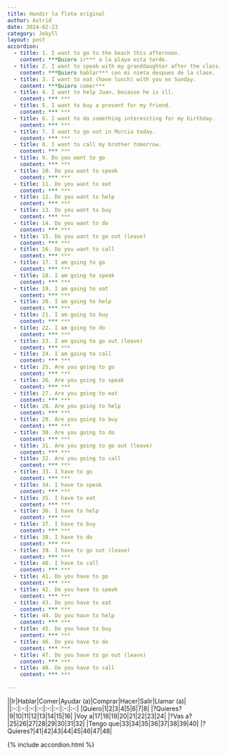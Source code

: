 ```yaml
---
title: Hundir la flota original
author: Astrid
date: 2024-02-23
category: Jekyll
layout: post
accordion: 
  - title: 1. I want to go to the beach this afternoon.
    content: ***Quiero ir*** a la playa esta tarde. 
  - title: 2. I want to speak with my granddaughter after the class.
    content: ***Quiero hablar*** con mi nieta despues de la clase.
  - title: 3. I want to eat (have lunch) with you on Sunday.
    content: ***Quiero comer***
  - title: 4. I want to help Juan, because he is ill.
    content: *** ***
  - title: 5. I want to buy a present for my friend.
    content: *** ***
  - title: 6. I want to do something interessting for my birthday.
    content: *** ***
  - title: 7. I want to go out in Murcia today.
    content: *** ***
  - title: 8. I want to call my brother tomorrow.
    content: *** ***
  - title: 9. Do you want to go  
    content: *** ***
  - title: 10. Do you want to speak  
    content: *** ***
  - title: 11. Do you want to eat  
    content: *** ***
  - title: 12. Do you want to help  
    content: *** ***
  - title: 13. Do you want to buy  
    content: *** ***
  - title: 14. Do you want to do  
    content: *** ***
  - title: 15. Do you want to go out (leave)  
    content: *** ***
  - title: 16. Do you want to call  
    content: *** ***
  - title: 17. I am going to go  
    content: *** ***
  - title: 18. I am going to speak  
    content: *** ***
  - title: 19. I am going to eat  
    content: *** ***
  - title: 20. I am going to help  
    content: *** ***
  - title: 21. I am going to buy  
    content: *** ***
  - title: 22. I am going to do  
    content: *** ***
  - title: 23. I am going to go out (leave)  
    content: *** ***
  - title: 24. I am going to call  
    content: *** ***
  - title: 25. Are you going to go  
    content: *** ***
  - title: 26. Are you going to speak  
    content: *** ***
  - title: 27. Are you going to eat  
    content: *** ***
  - title: 28. Are you going to help  
    content: *** ***
  - title: 29. Are you going to buy  
    content: *** ***
  - title: 30. Are you going to do  
    content: *** ***
  - title: 31. Are you going to go out (leave)  
    content: *** ***
  - title: 32. Are you going to call  
    content: *** ***
  - title: 33. I have to go  
    content: *** ***
  - title: 34. I have to speak  
    content: *** ***
  - title: 35. I have to eat  
    content: *** ***
  - title: 36. I have to help  
    content: *** ***
  - title: 37. I have to buy  
    content: *** ***
  - title: 38. I have to do  
    content: *** ***
  - title: 39. I have to go out (leave)  
    content: *** ***
  - title: 40. I have to call  
    content: *** ***
  - title: 41. Do you have to go  
    content: *** ***
  - title: 42. Do you have to speak  
    content: *** ***
  - title: 43. Do you have to eat  
    content: *** ***
  - title: 44. Do you have to help  
    content: *** ***
  - title: 45. Do you have to buy  
    content: *** ***
  - title: 46. Do you have to do  
    content: *** ***
  - title: 47. Do you have to go out (leave)  
    content: *** ***
  - title: 48. Do you have to call  
    content: *** ***
 
---
```


||Ir|Hablar|Comer|Ayudar (a)|Comprar|Hacer|Salir|Llamar (a)|
||:-:|:-:|:-:|:-:|:-:|:-:|:-:|:-:|
|Quiero|1|2|3|4|5|6|7|8|
|?Quieres?|9|10|11|12|13|14|15|16|
|Voy a|17|18|19|20|21|22|23|24|
|?Vas a?|25|26|27|28|29|30|31|32|
|Tengo que|33|34|35|36|37|38|39|40|
|?Quieres?|41|42|43|44|45|46|47|48|


{% include accordion.html %}

